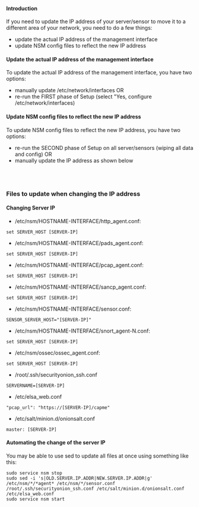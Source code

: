 #### Introduction ####

If you need to update the IP address of your server/sensor to move it to a different area of your network, you need to do a few things:
  * update the actual IP address of the management interface
  * update NSM config files to reflect the new IP address

#### Update the actual IP address of the management interface ####
To update the actual IP address of the management interface, you have two options:
  * manually update /etc/network/interfaces
OR
  * re-run the FIRST phase of Setup (select "Yes, configure /etc/network/interfaces)

#### Update NSM config files to reflect the new IP address ####
To update NSM config files to reflect the new IP address, you have two options:
  * re-run the SECOND phase of Setup on all server/sensors (wiping all data and config)
OR
  * manually update the IP address as shown below
<br>
<br>

### Files to update when changing the IP address ###

#### Changing Server IP ####

  * /etc/nsm/HOSTNAME-INTERFACE/http\_agent.conf:
```
set SERVER_HOST [SERVER-IP]
```

  * /etc/nsm/HOSTNAME-INTERFACE/pads\_agent.conf:
```
set SERVER_HOST [SERVER-IP]
```

  * /etc/nsm/HOSTNAME-INTERFACE/pcap\_agent.conf:
```
set SERVER_HOST [SERVER-IP]
```

  * /etc/nsm/HOSTNAME-INTERFACE/sancp\_agent.conf:
```
set SERVER_HOST [SERVER-IP]
```

  * /etc/nsm/HOSTNAME-INTERFACE/sensor.conf:
```
SENSOR_SERVER_HOST="[SERVER-IP]"
```

  * /etc/nsm/HOSTNAME-INTERFACE/snort\_agent-N.conf:
```
set SERVER_HOST [SERVER-IP]
```

  * /etc/nsm/ossec/ossec\_agent.conf:
```
set SERVER_HOST [SERVER-IP]
```

  * /root/.ssh/securityonion\_ssh.conf
```
SERVERNAME=[SERVER-IP]
```

  * /etc/elsa\_web.conf
```
"pcap_url": "https://[SERVER-IP]/capme"
```

  * /etc/salt/minion.d/onionsalt.conf
```
master: [SERVER-IP]
```

#### Automating the change of the server IP ####
You may be able to use sed to update all files at once using something like this:
```
sudo service nsm stop
sudo sed -i 's|OLD.SERVER.IP.ADDR|NEW.SERVER.IP.ADDR|g' /etc/nsm/*/*agent* /etc/nsm/*/sensor.conf /root/.ssh/securityonion_ssh.conf /etc/salt/minion.d/onionsalt.conf /etc/elsa_web.conf
sudo service nsm start
```
